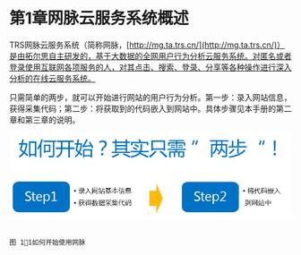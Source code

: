 # 第1章网脉云服务系统概述

TRS网脉云服务系统（简称网脉，[http://mg.ta.trs.cn/](http://mg.ta.trs.cn/)）是由拓尔思自主研发的，基于大数据的全网用户行为分析云服务系统。对匿名或者登录使用互联网各项服务的人，对其点击、搜索、登录、分享等各种操作进行深入分析的在线云服务系统。

只需简单的两步，就可以开始进行网站的用户行为分析。第一步：录入网站信息，获得采集代码；第二步：将获取到的代码嵌入到网站中。具体步骤见本手册的第二章和第三章的说明。

![](/assets/图片10.png)

                                                                                图 11如何开始使用网脉

